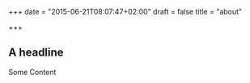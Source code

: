 +++
date = "2015-06-21T08:07:47+02:00"
draft = false
title = "about"

+++

## A headline

Some Content